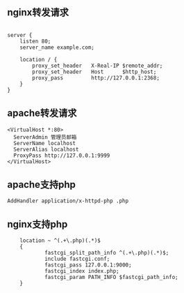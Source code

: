 ## nginx转发请求

```

server {
    listen 80;
    server_name example.com;

    location / {
        proxy_set_header   X-Real-IP $remote_addr;
        proxy_set_header   Host      $http_host;
        proxy_pass         http://127.0.0.1:2368;
    }
}

```
## apache转发请求

```
<VirtualHost *:80> 
  ServerAdmin 管理员邮箱 
  ServerName localhost 
  ServerAlias localhost 
  ProxyPass http://127.0.0.1:9999
</VirtualHost> 

```


## apache支持php

`AddHandler application/x-httpd-php .php`

## nginx支持php

```
    location ~ ^(.+\.php)(.*)$
    {
            fastcgi_split_path_info ^(.+\.php)(.*)$;
            include fastcgi.conf;
            fastcgi_pass 127.0.0.1:9000;
            fastcgi_index index.php;
            fastcgi_param PATH_INFO $fastcgi_path_info;
    }
```
